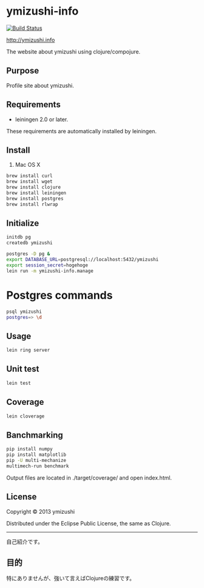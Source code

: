 ymizushi-info
================================

[![Build Status](https://travis-ci.org/ymizushi/ymizushi-info.png?branch=master)](https://travis-ci.org/ymizushi/ymizushi-info)

http://ymizushi.info

The website about ymizushi using clojure/compojure.

## Purpose
Profile site about ymizushi.

## Requirements
- leiningen 2.0 or later.

These requirements are automatically installed by leiningen.

## Install
1. Mac OS X
 
 ```sh
brew install curl
brew install wget
brew install clojure
brew install leiningen
brew install postgres
brew install rlwrap
```

## Initialize

 ```sh
initdb pg
createdb ymizushi

postgres -D pg &
export DATABASE_URL=postgresql://localhost:5432/ymizushi
export session_secret=hogehoge
lein run -m ymizushi-info.manage
```

# Postgres commands
 ```sh
psql ymizushi
postgres=> \d
```

## Usage

 ```sh
lein ring server
```

## Unit test

 ```sh
lein test
```

## Coverage

 ```sh
lein cloverage
```

## Banchmarking

 ```sh
pip install numpy
pip install matplotlib
pip -U multi-mechanize
multimech-run benchmark
```


Output files are located in ./target/coverage/ and open index.html.

## License
Copyright © 2013 ymizushi

Distributed under the Eclipse Public License, the same as Clojure.

--------------------------------

自己紹介です。

## 目的
特にありませんが、強いて言えばClojureの練習です。
